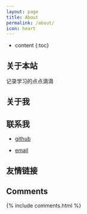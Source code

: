 ```yaml
---
layout: page
title: About
permalink: /about/
icon: heart
---
```


* content
{:toc}

## 关于本站
记录学习的点点滴滴


## 关于我



## 联系我
- [github](https://github.com/GYSml)

- [email](1358121691@qq.com)  

## 友情链接



## Comments

{% include comments.html %}
